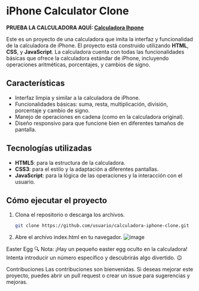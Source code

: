 # iPhone Calculator Clone

**PRUEBA LA CALCULADORA AQUÍ: [Calculadora Ihpone](https://agchdev.github.io/Calculator.github.io/)**

Este es un proyecto de una calculadora que imita la interfaz y funcionalidad de la calculadora de iPhone. El proyecto está construido utilizando **HTML**, **CSS**, y **JavaScript**. La calculadora cuenta con todas las funcionalidades básicas que ofrece la calculadora estándar de iPhone, incluyendo operaciones aritméticas, porcentajes, y cambios de signo.

## Características

- Interfaz limpia y similar a la calculadora de iPhone.
- Funcionalidades básicas: suma, resta, multiplicación, división, porcentaje y cambio de signo.
- Manejo de operaciones en cadena (como en la calculadora original).
- Diseño responsivo para que funcione bien en diferentes tamaños de pantalla.

## Tecnologías utilizadas

- **HTML5**: para la estructura de la calculadora.
- **CSS3**: para el estilo y la adaptación a diferentes pantallas.
- **JavaScript**: para la lógica de las operaciones y la interacción con el usuario.

## Cómo ejecutar el proyecto

1. Clona el repositorio o descarga los archivos.
   ```bash
   git clone https://github.com/usuario/calculadora-iphone-clone.git

2. Abre el archivo index.html en tu navegador.
![image](https://github.com/user-attachments/assets/7c70e940-2b74-4bcd-97a7-aa7c51ccb0ac)


Easter Egg
🔍 Nota: ¡Hay un pequeño easter egg oculto en la calculadora! Intenta introducir un número específico y descubrirás algo divertido. 😉

Contribuciones
Las contribuciones son bienvenidas. Si deseas mejorar este proyecto, puedes abrir un pull request o crear un issue para sugerencias y mejoras.
